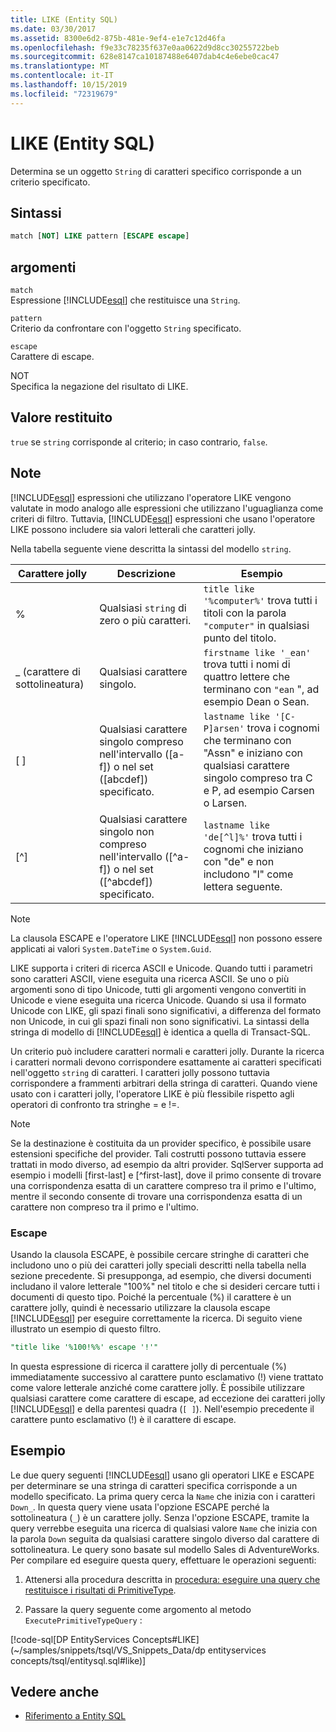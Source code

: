 ```yaml
---
title: LIKE (Entity SQL)
ms.date: 03/30/2017
ms.assetid: 8300e6d2-875b-481e-9ef4-e1e7c12d46fa
ms.openlocfilehash: f9e33c78235f637e0aa0622d9d8cc30255722beb
ms.sourcegitcommit: 628e8147ca10187488e6407dab4c4e6ebe0cac47
ms.translationtype: MT
ms.contentlocale: it-IT
ms.lasthandoff: 10/15/2019
ms.locfileid: "72319679"
---
```

# <a name="like-entity-sql"></a>LIKE (Entity SQL)
Determina se un oggetto `String` di caratteri specifico corrisponde a un criterio specificato.  
  
## <a name="syntax"></a>Sintassi  
  
```sql  
match [NOT] LIKE pattern [ESCAPE escape]  
```  
  
## <a name="arguments"></a>argomenti  
 `match`  
 Espressione [!INCLUDE[esql](../../../../../../includes/esql-md.md)] che restituisce una `String`.  
  
 `pattern`  
 Criterio da confrontare con l'oggetto `String` specificato.  
  
 `escape`  
 Carattere di escape.  
  
 NOT  
 Specifica la negazione del risultato di LIKE.  
  
## <a name="return-value"></a>Valore restituito  
 `true` se `string` corrisponde al criterio; in caso contrario, `false`.  
  
## <a name="remarks"></a>Note  
 [!INCLUDE[esql](../../../../../../includes/esql-md.md)] espressioni che utilizzano l'operatore LIKE vengono valutate in modo analogo alle espressioni che utilizzano l'uguaglianza come criteri di filtro. Tuttavia, [!INCLUDE[esql](../../../../../../includes/esql-md.md)] espressioni che usano l'operatore LIKE possono includere sia valori letterali che caratteri jolly.  
  
 Nella tabella seguente viene descritta la sintassi del modello `string`.  
  
|Carattere jolly|Descrizione|Esempio|  
|------------------------|-----------------|-------------|  
|%|Qualsiasi `string` di zero o più caratteri.|`title like '%computer%'` trova tutti i titoli con la parola `"computer"` in qualsiasi punto del titolo.|  
|_ (carattere di sottolineatura)|Qualsiasi carattere singolo.|`firstname like '_ean'` trova tutti i nomi di quattro lettere che terminano con `"ean` ", ad esempio Dean o Sean.|  
|[ ]|Qualsiasi carattere singolo compreso nell'intervallo ([a-f]) o nel set ([abcdef]) specificato.|`lastname like '[C-P]arsen'` trova i cognomi che terminano con "Assn" e iniziano con qualsiasi carattere singolo compreso tra C e P, ad esempio Carsen o Larsen.|  
|[^]|Qualsiasi carattere singolo non compreso nell'intervallo ([^a-f]) o nel set ([^abcdef]) specificato.|`lastname like 'de[^l]%'` trova tutti i cognomi che iniziano con "de" e non includono "l" come lettera seguente.|  
  
> [!NOTE]
> La clausola ESCAPE e l'operatore LIKE [!INCLUDE[esql](../../../../../../includes/esql-md.md)] non possono essere applicati ai valori `System.DateTime` o `System.Guid`.  
  
 LIKE supporta i criteri di ricerca ASCII e Unicode. Quando tutti i parametri sono caratteri ASCII, viene eseguita una ricerca ASCII. Se uno o più argomenti sono di tipo Unicode, tutti gli argomenti vengono convertiti in Unicode e viene eseguita una ricerca Unicode. Quando si usa il formato Unicode con LIKE, gli spazi finali sono significativi, a differenza del formato non Unicode, in cui gli spazi finali non sono significativi. La sintassi della stringa di modello di [!INCLUDE[esql](../../../../../../includes/esql-md.md)] è identica a quella di Transact-SQL.  
  
 Un criterio può includere caratteri normali e caratteri jolly. Durante la ricerca i caratteri normali devono corrispondere esattamente ai caratteri specificati nell'oggetto `string` di caratteri. I caratteri jolly possono tuttavia corrispondere a frammenti arbitrari della stringa di caratteri. Quando viene usato con i caratteri jolly, l'operatore LIKE è più flessibile rispetto agli operatori di confronto tra stringhe = e !=.  
  
> [!NOTE]
> Se la destinazione è costituita da un provider specifico, è possibile usare estensioni specifiche del provider. Tali costrutti possono tuttavia essere trattati in modo diverso, ad esempio da altri provider. SqlServer supporta ad esempio i modelli [first-last] e [^first-last], dove il primo consente di trovare una corrispondenza esatta di un carattere compreso tra il primo e l'ultimo, mentre il secondo consente di trovare una corrispondenza esatta di un carattere non compreso tra il primo e l'ultimo.  
  
### <a name="escape"></a>Escape  
 Usando la clausola ESCAPE, è possibile cercare stringhe di caratteri che includono uno o più dei caratteri jolly speciali descritti nella tabella nella sezione precedente. Si presupponga, ad esempio, che diversi documenti includano il valore letterale "100%" nel titolo e che si desideri cercare tutti i documenti di questo tipo. Poiché la percentuale (%) il carattere è un carattere jolly, quindi è necessario utilizzare la clausola escape [!INCLUDE[esql](../../../../../../includes/esql-md.md)] per eseguire correttamente la ricerca. Di seguito viene illustrato un esempio di questo filtro.  
  
```sql  
"title like '%100!%%' escape '!'"  
```  
  
 In questa espressione di ricerca il carattere jolly di percentuale (%) immediatamente successivo al carattere punto esclamativo (!) viene trattato come valore letterale anziché come carattere jolly. È possibile utilizzare qualsiasi carattere come carattere di escape, ad eccezione dei caratteri jolly [!INCLUDE[esql](../../../../../../includes/esql-md.md)] e della parentesi quadra (`[ ]`). Nell'esempio precedente il carattere punto esclamativo (!) è il carattere di escape.  
  
## <a name="example"></a>Esempio  
 Le due query seguenti [!INCLUDE[esql](../../../../../../includes/esql-md.md)] usano gli operatori LIKE e ESCAPE per determinare se una stringa di caratteri specifica corrisponde a un modello specificato. La prima query cerca la `Name` che inizia con i caratteri `Down_`. In questa query viene usata l'opzione ESCAPE perché la sottolineatura (`_`) è un carattere jolly. Senza l'opzione ESCAPE, tramite la query verrebbe eseguita una ricerca di qualsiasi valore `Name` che inizia con la parola `Down` seguita da qualsiasi carattere singolo diverso dal carattere di sottolineatura. Le query sono basate sul modello Sales di AdventureWorks. Per compilare ed eseguire questa query, effettuare le operazioni seguenti:  
  
1. Attenersi alla procedura descritta in [procedura: eseguire una query che restituisce i risultati di PrimitiveType](../how-to-execute-a-query-that-returns-primitivetype-results.md).  
  
2. Passare la query seguente come argomento al metodo `ExecutePrimitiveTypeQuery` :  
  
 [!code-sql[DP EntityServices Concepts#LIKE](~/samples/snippets/tsql/VS_Snippets_Data/dp entityservices concepts/tsql/entitysql.sql#like)]  
  
## <a name="see-also"></a>Vedere anche

- [Riferimento a Entity SQL](entity-sql-reference.md)
